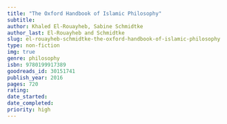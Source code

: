 ```yaml
---
title: "The Oxford Handbook of Islamic Philosophy"
subtitle: 
author: Khaled El-Rouayheb, Sabine Schmidtke
author_last: El-Rouayheb and Schmidtke
slug: el-rouayheb-schmidtke-the-oxford-handbook-of-islamic-philosophy
type: non-fiction
img: true
genre: philosophy
isbn: 9780199917389
goodreads_id: 30151741
publish_year: 2016
pages: 720
rating: 
date_started:
date_completed:
priority: high
---
```

